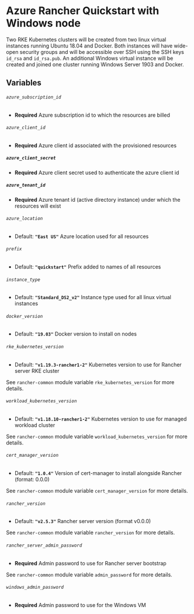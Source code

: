 # Azure Rancher Quickstart with Windows node

Two RKE Kubernetes clusters will be created from two linux virtual instances running Ubuntu 18.04 and Docker.
Both instances will have wide-open security groups and will be accessible over SSH using the SSH keys
`id_rsa` and `id_rsa.pub`.
An additional Windows virtual instance will be created and joined one cluster running Windows Server 1903 and Docker.

## Variables

###### `azure_subscription_id`
- **Required**
Azure subscription id to which the resources are billed

###### `azure_client_id`
- **Required**
Azure client id associated with the provisioned resources

##### `azure_client_secret`
- **Required**
Azure client secret used to authenticate the azure client id

##### `azure_tenant_id`
- **Required**
Azure tenant id (active directory instance) under which the resources will exist

###### `azure_location`
- Default: **`"East US"`**
Azure location used for all resources

###### `prefix`
- Default: **`"quickstart"`**
Prefix added to names of all resources

###### `instance_type`
- Default: **`"Standard_DS2_v2"`**
Instance type used for all linux virtual instances

###### `docker_version`
- Default: **`"19.03"`**
Docker version to install on nodes

###### `rke_kubernetes_version`
- Default: **`"v1.19.3-rancher1-2"`**
Kubernetes version to use for Rancher server RKE cluster

See `rancher-common` module variable `rke_kubernetes_version` for more details.

###### `workload_kubernetes_version`
- Default: **`"v1.18.10-rancher1-2"`**
Kubernetes version to use for managed workload cluster

See `rancher-common` module variable `workload_kubernetes_version` for more details.

###### `cert_manager_version`
- Default: **`"1.0.4"`**
Version of cert-manager to install alongside Rancher (format: 0.0.0)

See `rancher-common` module variable `cert_manager_version` for more details.

###### `rancher_version`
- Default: **`"v2.5.3"`**
Rancher server version (format v0.0.0)

See `rancher-common` module variable `rancher_version` for more details.

###### `rancher_server_admin_password`
- **Required**
Admin password to use for Rancher server bootstrap

See `rancher-common` module variable `admin_password` for more details.

###### `windows_admin_password`
- **Required**
Admin password to use for the Windows VM